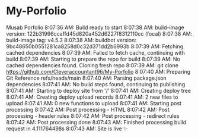 # My-Porfolio
Musab Porfolio
8:07:36 AM: Build ready to start
8:07:38 AM: build-image version: 122b31996ccaffd45d820a452d6227f8312110cc (focal)
8:07:38 AM: build-image tag: v4.5.3
8:07:38 AM: buildbot version: 9bc48650b0551281ca8258d0c32d371dd2b6993b
8:07:39 AM: Fetching cached dependencies
8:07:39 AM: Failed to fetch cache, continuing with build
8:07:39 AM: Starting to prepare the repo for build
8:07:39 AM: No cached dependencies found. Cloning fresh repo
8:07:39 AM: git clone https://github.com/Cleveraccountant96/My-Porfolio
8:07:40 AM: Preparing Git Reference refs/heads/main
8:07:40 AM: Parsing package.json dependencies
8:07:41 AM: No build steps found, continuing to publishing
8:07:41 AM: Starting to deploy site from '/'
8:07:41 AM: Creating deploy tree 
8:07:41 AM: Creating deploy upload records
8:07:41 AM: 2 new files to upload
8:07:41 AM: 0 new functions to upload
8:07:41 AM: Starting post processing
8:07:42 AM: Post processing - HTML
8:07:42 AM: Post processing - header rules
8:07:42 AM: Post processing - redirect rules
8:07:42 AM: Post processing done
8:07:43 AM: Finished processing build request in 4.111764498s
8:07:43 AM: Site is live ✨
